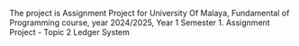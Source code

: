 The project is Assignment Project for University Of Malaya, Fundamental of Programming course, year 2024/2025, Year 1 Semester 1.
Assignment Project - Topic 2 Ledger System

